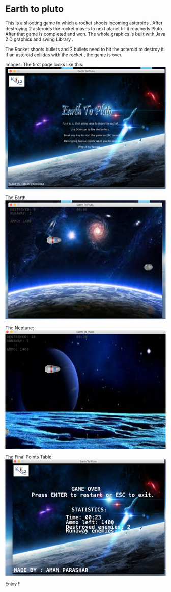 # Earth to pluto

This is a shooting game in which a rocket shoots incoming asteroids .  After destroying 2 asteroids the rocket moves to next planet till it reacheds Pluto. After that game is completed and won. The whole graphics is built with Java 2 D graphics and swing Library . 

The Rocket shoots bullets and 2 bullets need to hit the asteroid to destroy it. If an asteroid collides with the rocket , the game is over. 

Images: 
  The first page looks like this: 
 ![alt tag](https://github.com/amanparashar/earth_to_pluto/blob/master/Pictures/front.png)
 
  The Earth  
 ![alt tag](https://github.com/amanparashar/earth_to_pluto/blob/master/Pictures/earth.png)
 
   The Neptune:  
 ![alt tag](https://github.com/amanparashar/earth_to_pluto/blob/master/Pictures/neptune.png)
 
   The Final Points Table:  
 ![alt tag](https://github.com/amanparashar/earth_to_pluto/blob/master/Pictures/points.png)



Enjoy !! 
